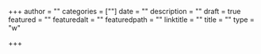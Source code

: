 +++
author = ""
categories = [""]
date = ""
description = ""
draft = true
featured = ""
featuredalt = ""
featuredpath = ""
linktitle = ""
title = ""
type = "w"

+++
